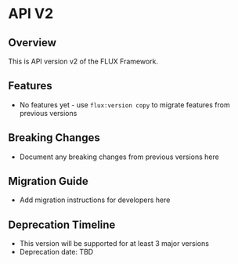 # API V2

## Overview
This is API version v2 of the FLUX Framework.

## Features
- No features yet - use `flux:version copy` to migrate features from previous versions

## Breaking Changes
- Document any breaking changes from previous versions here

## Migration Guide
- Add migration instructions for developers here

## Deprecation Timeline
- This version will be supported for at least 3 major versions
- Deprecation date: TBD
